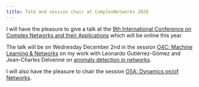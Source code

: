 ```yaml
---
title: Talk and session chair at ComplexNetworks 2020
---
```


I will have the pleasure to give a talk at the [9th International Conference on Complex Networks and their Applications](https://complexnetworks.org/) which will be online this year.

The talk will be on Wednesday December 2nd in the session [O4C: Machine Learning & Networks](https://easychair.org/smart-program/COMPLEXNETWORKS2020/2020-12-02.html) on my work with Leonardo Gutiérrez-Gómez and Jean-Charles Delvenne on [anomaly detection in networks](https://aaai.org/ojs/index.php/AAAI/article/view/5409).

I will also have the pleasure to chair the session [O5A: Dynamics on/of Networks](https://easychair.org/smart-program/COMPLEXNETWORKS2020/2020-12-02.html).
